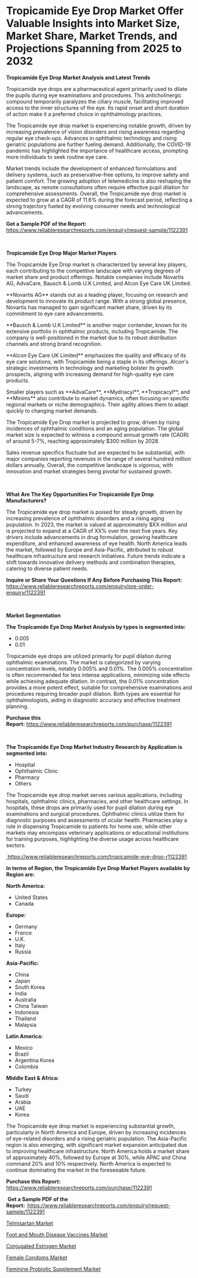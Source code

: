 <p><h1>Tropicamide Eye Drop Market Offer Valuable Insights into Market Size, Market Share, Market Trends, and Projections Spanning from 2025 to 2032</h1></p><p><strong>Tropicamide Eye Drop Market Analysis and Latest Trends</strong></p>
<p><p>Tropicamide eye drops are a pharmaceutical agent primarily used to dilate the pupils during eye examinations and procedures. This anticholinergic compound temporarily paralyzes the ciliary muscle, facilitating improved access to the inner structures of the eye. Its rapid onset and short duration of action make it a preferred choice in ophthalmology practices.</p><p>The Tropicamide eye drop market is experiencing notable growth, driven by increasing prevalence of vision disorders and rising awareness regarding regular eye check-ups. Advances in ophthalmic technology and rising geriatric populations are further fueling demand. Additionally, the COVID-19 pandemic has highlighted the importance of healthcare access, prompting more individuals to seek routine eye care. </p><p>Market trends include the development of enhanced formulations and delivery systems, such as preservative-free options, to improve safety and patient comfort. The growing adoption of telemedicine is also reshaping the landscape, as remote consultations often require effective pupil dilation for comprehensive assessments. Overall, the Tropicamide eye drop market is expected to grow at a CAGR of 11.6% during the forecast period, reflecting a strong trajectory fueled by evolving consumer needs and technological advancements.</p></p>
<p><strong>Get a Sample PDF of the Report:&nbsp;</strong> <a href="https://www.reliableresearchreports.com/enquiry/request-sample/1122391?utm_campaign=36&utm_medium=2&utm_source=Github&utm_content=ia&utm_term=08032025&utm_id=tropicamide-eye-drop">https://www.reliableresearchreports.com/enquiry/request-sample/1122391</a></p>
<p>&nbsp;</p>
<p><strong>Tropicamide Eye Drop Major Market Players</strong></p>
<p><p>The Tropicamide Eye Drop market is characterized by several key players, each contributing to the competitive landscape with varying degrees of market share and product offerings. Notable companies include Novartis AG, AdvaCare, Bausch & Lomb U.K Limited, and Alcon Eye Care UK Limited.</p><p>**Novartis AG** stands out as a leading player, focusing on research and development to innovate its product range. With a strong global presence, Novartis has managed to gain significant market share, driven by its commitment to eye care advancements.</p><p>**Bausch & Lomb U.K Limited** is another major contender, known for its extensive portfolio in ophthalmic products, including Tropicamide. The company is well-positioned in the market due to its robust distribution channels and strong brand recognition.</p><p>**Alcon Eye Care UK Limited** emphasizes the quality and efficacy of its eye care solutions, with Tropicamide being a staple in its offerings. Alcon's strategic investments in technology and marketing bolster its growth prospects, aligning with increasing demand for high-quality eye care products.</p><p>Smaller players such as **AdvaCare**, **Mydriacyl**, **Tropicacyl**, and **Minims** also contribute to market dynamics, often focusing on specific regional markets or niche demographics. Their agility allows them to adapt quickly to changing market demands.</p><p>The Tropicamide Eye Drop market is projected to grow, driven by rising incidences of ophthalmic conditions and an aging population. The global market size is expected to witness a compound annual growth rate (CAGR) of around 5-7%, reaching approximately $300 million by 2028.</p><p>Sales revenue specifics fluctuate but are expected to be substantial, with major companies reporting revenues in the range of several hundred million dollars annually. Overall, the competitive landscape is vigorous, with innovation and market strategies being pivotal for sustained growth.</p></p>
<p>&nbsp;</p>
<p><strong>What Are The Key Opportunities For Tropicamide Eye Drop Manufacturers?</strong></p>
<p><p>The Tropicamide eye drop market is poised for steady growth, driven by increasing prevalence of ophthalmic disorders and a rising aging population. In 2023, the market is valued at approximately $XX million and is projected to expand at a CAGR of XX% over the next five years. Key drivers include advancements in drug formulation, growing healthcare expenditure, and enhanced awareness of eye health. North America leads the market, followed by Europe and Asia-Pacific, attributed to robust healthcare infrastructure and research initiatives. Future trends indicate a shift towards innovative delivery methods and combination therapies, catering to diverse patient needs.</p></p>
<p><strong>Inquire or Share Your Questions If Any Before Purchasing This Report:</strong> <a href="https://www.reliableresearchreports.com/enquiry/pre-order-enquiry/1122391?utm_campaign=36&utm_medium=2&utm_source=Github&utm_content=ia&utm_term=08032025&utm_id=tropicamide-eye-drop">https://www.reliableresearchreports.com/enquiry/pre-order-enquiry/1122391</a></p>
<p>&nbsp;</p>
<p><strong>Market Segmentation</strong></p>
<p><strong>The Tropicamide Eye Drop Market Analysis by types is segmented into:</strong></p>
<p><ul><li>0.005</li><li>0.01</li></ul></p>
<p><p>Tropicamide eye drops are utilized primarily for pupil dilation during ophthalmic examinations. The market is categorized by varying concentration levels, notably 0.005% and 0.01%. The 0.005% concentration is often recommended for less intense applications, minimizing side effects while achieving adequate dilation. In contrast, the 0.01% concentration provides a more potent effect, suitable for comprehensive examinations and procedures requiring broader pupil dilation. Both types are essential for ophthalmologists, aiding in diagnostic accuracy and effective treatment planning.</p></p>
<p><strong>Purchase this Report:&nbsp;</strong><a href="https://www.reliableresearchreports.com/purchase/1122391?utm_campaign=36&utm_medium=2&utm_source=Github&utm_content=ia&utm_term=08032025&utm_id=tropicamide-eye-drop">https://www.reliableresearchreports.com/purchase/1122391</a></p>
<p>&nbsp;</p>
<p><strong>The Tropicamide Eye Drop Market Industry Research by Application is segmented into:</strong></p>
<p><ul><li>Hospital</li><li>Ophthalmic Clinic</li><li>Pharmacy</li><li>Others</li></ul></p>
<p><p>The Tropicamide eye drop market serves various applications, including hospitals, ophthalmic clinics, pharmacies, and other healthcare settings. In hospitals, these drops are primarily used for pupil dilation during eye examinations and surgical procedures. Ophthalmic clinics utilize them for diagnostic purposes and assessments of ocular health. Pharmacies play a role in dispensing Tropicamide to patients for home use, while other markets may encompass veterinary applications or educational institutions for training purposes, highlighting the diverse usage across healthcare sectors.</p></p>
<p><a href="https://www.reliableresearchreports.com/tropicamide-eye-drop-r1122391?utm_campaign=36&utm_medium=2&utm_source=Github&utm_content=ia&utm_term=08032025&utm_id=tropicamide-eye-drop">&nbsp;https://www.reliableresearchreports.com/tropicamide-eye-drop-r1122391</a></p>
<p><strong>In terms of Region, the Tropicamide Eye Drop Market Players available by Region are:</strong></p>
<p>
    <p> <strong> North America: </strong>
        <ul>
            <li>United States</li>
            <li>Canada</li>
        </ul>
        </p> 
    <p> <strong> Europe: </strong>
        <ul>
            <li>Germany</li>
            <li>France</li>
            <li>U.K.</li>
            <li>Italy</li>
            <li>Russia</li>
        </ul>
        </p> 
    <p> <strong> Asia-Pacific: </strong>
        <ul>
            <li>China</li>
            <li>Japan</li>
            <li>South Korea</li>
            <li>India</li>
            <li>Australia</li>
            <li>China Taiwan</li>
            <li>Indonesia</li>
            <li>Thailand</li>
            <li>Malaysia</li>
        </ul>
        </p> 
    <p> <strong> Latin America: </strong>
        <ul>
            <li>Mexico</li>
            <li>Brazil</li>
            <li>Argentina Korea</li>
            <li>Colombia</li>
        </ul>
        </p> 
    <p> <strong> Middle East & Africa: </strong>
        <ul>
            <li>Turkey</li>
            <li>Saudi</li>
            <li>Arabia</li>
            <li>UAE</li>
            <li>Korea</li>
        </ul>
    </p>
    </p>
<p><p>The Tropicamide eye drop market is experiencing substantial growth, particularly in North America and Europe, driven by increasing incidences of eye-related disorders and a rising geriatric population. The Asia-Pacific region is also emerging, with significant market expansion anticipated due to improving healthcare infrastructure. North America holds a market share of approximately 40%, followed by Europe at 30%, while APAC and China command 20% and 10% respectively. North America is expected to continue dominating the market in the foreseeable future.</p></p>
<p><strong>Purchase this Report: </strong><a href="https://www.reliableresearchreports.com/purchase/1122391?utm_campaign=36&utm_medium=2&utm_source=Github&utm_content=ia&utm_term=08032025&utm_id=tropicamide-eye-drop">https://www.reliableresearchreports.com/purchase/1122391</a></p>
<p>&nbsp;<strong>Get a Sample PDF of the Report:&nbsp;&nbsp;</strong><a href="https://www.reliableresearchreports.com/enquiry/request-sample/1122391?utm_campaign=36&utm_medium=2&utm_source=Github&utm_content=ia&utm_term=08032025&utm_id=tropicamide-eye-drop">https://www.reliableresearchreports.com/enquiry/request-sample/1122391</a></p>
<p><strong></strong></p>
<p><p><a href="https://github.com/abidomamen/Market-Research-Report-List-1/blob/main/telmisartan-market.md?utm_campaign=36&utm_medium=2&utm_source=Github&utm_content=ia&utm_term=08032025&utm_id=tropicamide-eye-drop">Telmisartan Market</a></p><p><a href="https://github.com/baheraennika/Market-Research-Report-List-1/blob/main/foot-and-mouth-disease-vaccines-market.md?utm_campaign=36&utm_medium=2&utm_source=Github&utm_content=ia&utm_term=08032025&utm_id=tropicamide-eye-drop">Foot and Mouth Disease Vaccines Market</a></p><p><a href="https://github.com/elroddrewspm/Market-Research-Report-List-1/blob/main/conjugated-estrogen-market.md?utm_campaign=36&utm_medium=2&utm_source=Github&utm_content=ia&utm_term=08032025&utm_id=tropicamide-eye-drop">Conjugated Estrogen Market</a></p><p><a href="https://github.com/adelanwkadua/Market-Research-Report-List-1/blob/main/female-condoms-market.md?utm_campaign=36&utm_medium=2&utm_source=Github&utm_content=ia&utm_term=08032025&utm_id=tropicamide-eye-drop">Female Condoms Market</a></p><p><a href="https://github.com/mokeleveisel/Market-Research-Report-List-1/blob/main/feminine-probiotic-supplement-market.md?utm_campaign=36&utm_medium=2&utm_source=Github&utm_content=ia&utm_term=08032025&utm_id=tropicamide-eye-drop">Feminine Probiotic Supplement Market</a></p></p>